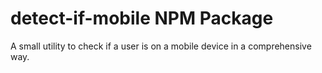 # detect-if-mobile NPM Package

A small utility to check if a user is on a mobile device in a comprehensive way.
